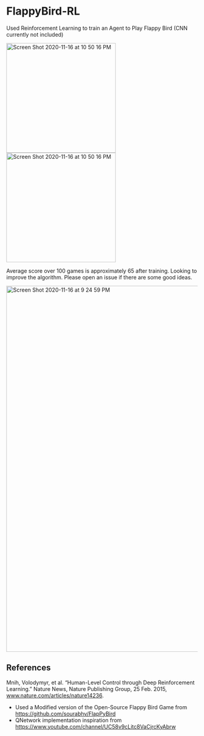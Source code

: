 # FlappyBird-RL
Used Reinforcement Learning to train an Agent to Play Flappy Bird (CNN currently not included)

<img width="288" alt="Screen Shot 2020-11-16 at 10 50 16 PM" src="https://user-images.githubusercontent.com/37857112/99344554-5dc28c80-285e-11eb-8177-6e766359ce0d.png">
<img width="288" alt="Screen Shot 2020-11-16 at 10 50 16 PM" src="https://user-images.githubusercontent.com/37857112/99584006-64621880-29b2-11eb-913d-628c7aee4660.gif">

Average score over 100 games is approximately 65 after training. Looking to improve the algorithm. Please open an issue if there are some good ideas.

<img width="962" alt="Screen Shot 2020-11-16 at 9 24 59 PM" src="https://user-images.githubusercontent.com/37857112/99344606-75017a00-285e-11eb-9a6f-face7ebca2e1.png">

## References
Mnih, Volodymyr, et al. “Human-Level Control through Deep Reinforcement Learning.” Nature News, Nature Publishing Group, 25 Feb. 2015, www.nature.com/articles/nature14236. 

- Used a Modified version of the Open-Source Flappy Bird Game from https://github.com/sourabhv/FlapPyBird
- QNetwork implementation inspiration from https://www.youtube.com/channel/UC58v9cLitc8VaCjrcKyAbrw

